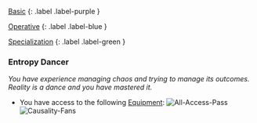 
[Basic](Game/Basic-List)
{: .label .label-purple }

[Operative](Game/Operative)
{: .label .label-blue }

[Specialization](Game/Specialization-List)
{: .label .label-green }
### Entropy Dancer
*You have experience managing chaos and trying to manage its outcomes. Reality is a dance and you have mastered it.*
* You have access to the following [Equipment](Core/Equipment):
![All-Access-Pass](Game/Blocks/All-Access-Pass)
![Causality-Fans](Game/Blocks/Causality-Fans)